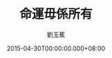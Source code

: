 ---
issue: 119
title: 命運毋係所有
author: 劉玉蕉
language: 大埔
date: 2015-04-30T00:00:00.000+08:00
topic: 懷想
difficulty: 3
wikidata: Q98095951
wikidata_link: https://www.wikidata.org/wiki/Q98095951
---